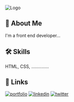 
![Logo](https://github.com/sabirlkhaloufi/sabirlkhaloufi/blob/main/sabir.png)


## 🚀 About Me
I'm a front end developer...

## 🛠 Skills
HTML, CSS, ..............

## 🔗 Links
[![portfolio](https://img.shields.io/badge/my_portfolio-000?style=for-the-badge&logo=ko-fi&logoColor=white)](https://katherinempeterson.com/)
[![linkedin](https://img.shields.io/badge/linkedin-0A66C2?style=for-the-badge&logo=linkedin&logoColor=white)](https://www.linkedin.com/)
[![twitter](https://img.shields.io/badge/twitter-1DA1F2?style=for-the-badge&logo=twitter&logoColor=white)](https://twitter.com/)
